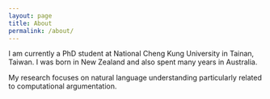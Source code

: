 ```yaml
---
layout: page
title: About
permalink: /about/
---
```


I am currently a PhD student at National Cheng Kung University in Tainan,
Taiwan. I was born in New Zealand and also spent many years in Australia.

My research focuses on natural language understanding particularly
related to computational argumentation.
